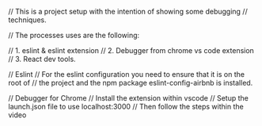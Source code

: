 // This is a project setup with the intention of showing some debugging 
// techniques.

// The processes uses are the following:

// 1. eslint & eslint extension
// 2. Debugger from chrome vs code extension
// 3. React dev tools.

// Eslint
// For the eslint configuration you need to ensure that it is on the root of 
// the project and the npm package eslint-config-airbnb is installed.

// Debugger for Chrome
// Install the extension within vscode
// Setup the launch.json file to use localhost:3000
// Then follow the steps within the video